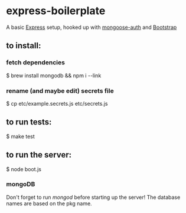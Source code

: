 # express-boilerplate

A basic [Express](http://expressjs.com/) setup, hooked up with [mongoose-auth](https://github.com/bnoguchi/mongoose-auth/) and [Bootstrap](http://twitter.github.com/bootstrap/)

## to install:

### fetch dependencies
$ brew install mongodb && npm i --link

### rename (and maybe edit) secrets file
$ cp etc/example.secrets.js etc/secrets.js

## to run tests:
$ make test

## to run the server:
$ node boot.js

### mongoDB
Don't forget to run *mongod* before starting up the server! 
The database names are based on the pkg name.


